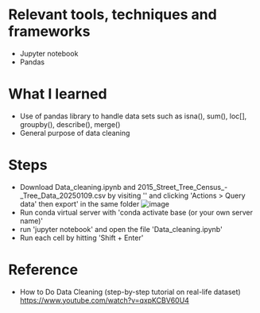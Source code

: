 # Relevant tools, techniques and frameworks
- Jupyter notebook
- Pandas


# What I learned
- Use of pandas library to handle data sets such as isna(), sum(), loc[], groupby(), describe(), merge()
- General purpose of data cleaning
  
# Steps
- Download Data_cleaning.ipynb and 2015_Street_Tree_Census_-_Tree_Data_20250109.csv by visiting '' and clicking 'Actions > Query data' then export' in the same folder ![image](https://github.com/user-attachments/assets/1bc2b184-1a78-4b7e-8886-2df5208d54c1)
- Run conda virtual server with 'conda activate base (or your own server name)'
- run 'jupyter notebook' and open the file 'Data_cleaning.ipynb'
- Run each cell by hitting 'Shift + Enter'

# Reference
- How to Do Data Cleaning (step-by-step tutorial on real-life dataset) https://www.youtube.com/watch?v=qxpKCBV60U4
